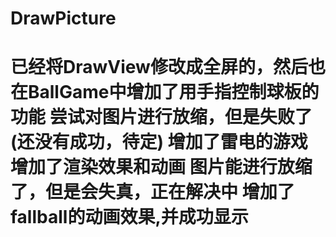# DrawPicture
已经将DrawView修改成全屏的，然后也在BallGame中增加了用手指控制球板的功能
尝试对图片进行放缩，但是失败了(还没有成功，待定)
增加了雷电的游戏
增加了渲染效果和动画
图片能进行放缩了，但是会失真，正在解决中
增加了fallball的动画效果,并成功显示
===